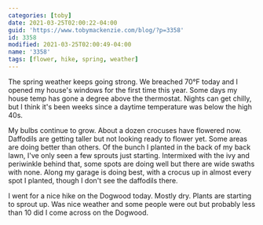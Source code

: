 ```yaml
---
categories: [toby]
date: 2021-03-25T02:00:22-04:00
guid: 'https://www.tobymackenzie.com/blog/?p=3358'
id: 3358
modified: 2021-03-25T02:00:49-04:00
name: '3358'
tags: [flower, hike, spring, weather]
---
```


The spring weather keeps going strong.  We breached 70°F today and I opened my house's windows for the first time this year.<!--more-->  Some days my house temp has gone a degree above the thermostat.  Nights can get chilly, but I think it's been weeks since a daytime temperature was below the high 40s.

My bulbs continue to grow.  About a dozen crocuses have flowered now.  Daffodils are getting taller but not looking ready to flower yet.  Some areas are doing better than others.  Of the bunch I planted in the back of my back lawn, I've only seen a few sprouts just starting.  Intermixed with the ivy and periwinkle behind that, some spots are doing well but there are wide swaths with none.  Along my garage is doing best, with a crocus up in almost every spot I planted, though I don't see the daffodils there.

I went for a nice hike on the Dogwood today.  Mostly dry.  Plants are starting to sprout up.  Was nice weather and some people were out but probably less than 10 did I come across on the Dogwood.
